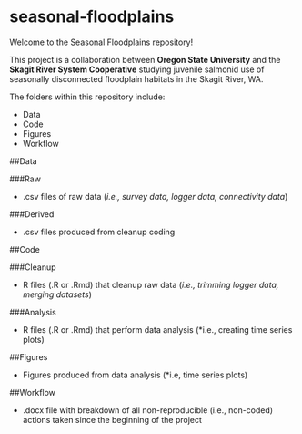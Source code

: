 # seasonal-floodplains

Welcome to the Seasonal Floodplains repository!

This project is a collaboration between **Oregon State University** and the **Skagit River System Cooperative** studying juvenile salmonid use of seasonally disconnected floodplain habitats in the Skagit River, WA. 

The folders within this repository include:
* Data
* Code
* Figures
* Workflow

##Data

###Raw
* .csv files of raw data (*i.e., survey data, logger data, connectivity data*) 

###Derived
* .csv files produced from cleanup coding

##Code

###Cleanup
* R files (.R or .Rmd) that cleanup raw data (*i.e., trimming logger data, merging datasets*)

###Analysis
* R files (.R or .Rmd) that perform data analysis (*i.e., creating time series plots)

##Figures
* Figures produced from data analysis (*i.e, time series plots)

##Workflow
* .docx file with breakdown of all non-reproducible (i.e., non-coded) actions taken since the beginning of the project

